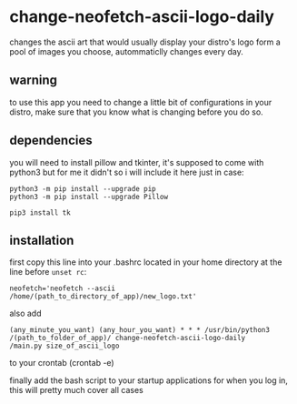 # change-neofetch-ascii-logo-daily
changes the ascii art that would usually display your distro's logo form a pool of images you choose, autommaticlly changes every day.

## warning
to use this app you need to change a little bit of configurations in your distro, make sure that you know what is changing before you do so.

## dependencies
you will need to install pillow and tkinter, it's supposed to come with python3 but for me it didn't so i will include it here just in case:
```
python3 -m pip install --upgrade pip
python3 -m pip install --upgrade Pillow
```
```
pip3 install tk
```

## installation
first copy this line into your .bashrc located in your home directory at the line before ``` unset rc ```:
```
neofetch='neofetch --ascii /home/(path_to_directory_of_app)/new_logo.txt'
```

also add
```
(any_minute_you_want) (any_hour_you_want) * * * /usr/bin/python3 /(path_to_folder_of_app)/ change-neofetch-ascii-logo-daily
/main.py size_of_ascii_logo
``` 
to your crontab (crontab -e)

finally add the bash script to your startup applications for when you log in, this will pretty much cover all cases
